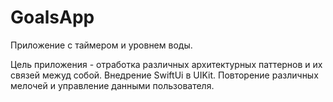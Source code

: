 # GoalsApp
Приложение с таймером и уровнем воды. 

Цель приложения  - отработка различных архитектурных паттернов и их связей межуд собой.
Внедрение SwiftUi в UIKit.
Повторение различных мелочей и управление данными пользователя.
